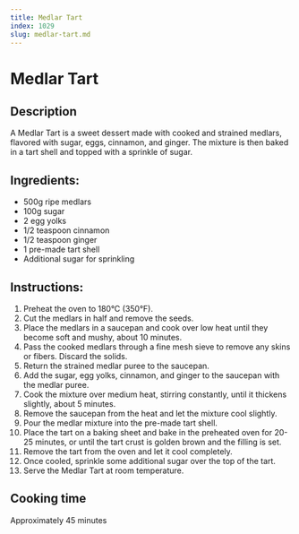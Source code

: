 ```yaml
---
title: Medlar Tart
index: 1029
slug: medlar-tart.md
---
```


# Medlar Tart

## Description
A Medlar Tart is a sweet dessert made with cooked and strained medlars, flavored with sugar, eggs, cinnamon, and ginger. The mixture is then baked in a tart shell and topped with a sprinkle of sugar.

## Ingredients:
- 500g ripe medlars
- 100g sugar
- 2 egg yolks
- 1/2 teaspoon cinnamon
- 1/2 teaspoon ginger
- 1 pre-made tart shell
- Additional sugar for sprinkling

## Instructions:
1. Preheat the oven to 180°C (350°F).
2. Cut the medlars in half and remove the seeds.
3. Place the medlars in a saucepan and cook over low heat until they become soft and mushy, about 10 minutes.
4. Pass the cooked medlars through a fine mesh sieve to remove any skins or fibers. Discard the solids.
5. Return the strained medlar puree to the saucepan.
6. Add the sugar, egg yolks, cinnamon, and ginger to the saucepan with the medlar puree.
7. Cook the mixture over medium heat, stirring constantly, until it thickens slightly, about 5 minutes.
8. Remove the saucepan from the heat and let the mixture cool slightly.
9. Pour the medlar mixture into the pre-made tart shell.
10. Place the tart on a baking sheet and bake in the preheated oven for 20-25 minutes, or until the tart crust is golden brown and the filling is set.
11. Remove the tart from the oven and let it cool completely.
12. Once cooled, sprinkle some additional sugar over the top of the tart.
13. Serve the Medlar Tart at room temperature.

## Cooking time
Approximately 45 minutes